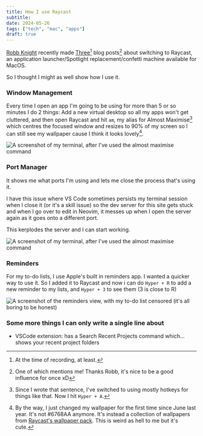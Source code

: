 ```yaml
---
title: How I use Raycast
subtitle:
date: 2024-05-26
tags: ["tech", "mac", "apps"]
draft: true
---
```


[Robb Knight](https://rknight.me) recently made [Three](https://rknight.me/blog/tags/raycast/)[^1] blog posts[^2] about switching to Raycast, an application launcher/Spotlight replacement/confetti machine available for MacOS.

[^1]: At the time of recording, at least.
[^2]: One of which mentions me! Thanks Robb, it's nice to be a good influence for once xD

So I thought I might as well show how I use it.

### Window Management

Every time I open an app I'm going to be using for more than 5 or so minutes I do 2 things: Add a new virtual desktop so all my apps won't get cluttered, and then open Raycast and hit `am`, my alias for Almost Maximise[^3] which centres the focused window and resizes to 90% of my screen so I can still see my wallpaper cause I think it looks lovely[^4].

![A screenshot of my terminal, after I've used the almost maximise command](https://cdn.laker.tech/dottech/image/posts/raycast/window-management.png)

[^3]: Since I wrote that sentence, I've switched to using mostly hotkeys for things like that. Now I hit `Hyper + A`.
[^4]: By the way, I just changed my wallpaper for the first time since June last year. It's not \#6768AA anymore. It's instead a collection of wallpapers from [Raycast's wallpaper pack](https://www.raycast.com/wallpapers). This is weird as hell to me but it's cute.

### Port Manager

It shows me what ports I'm using and lets me close the process that's using it.

I have this issue where VS Code sometimes persists my terminal session when I close it (or it's a skill issue) so the dev server for this site gets stuck and when I go over to edit in Neovim, it messes up when I open the server again as it goes onto a different port.

This kerplodes the server and I can start working.

![A screenshot of my terminal, after I've used the almost maximise command](https://cdn.laker.tech/dottech/image/posts/raycast/port-manager.png)

### Reminders

For my to-do lists, I use Apple's built in reminders app. I wanted a quicker way to use it. So I added it to Raycast and now i can do `Hyper + R` to add a new reminder to my lists, and `Hyper + 3` to see them (3 is close to R)

![A screenshot of the reminders view, with my to-do list censored (it's all boring to be honest)](https://cdn.laker.tech/dottech/image/posts/raycast/reminders.png)

### Some more things I can only write a single line about
- VSCode extension: has a Search Recent Projects command which... shows your recent project folders
